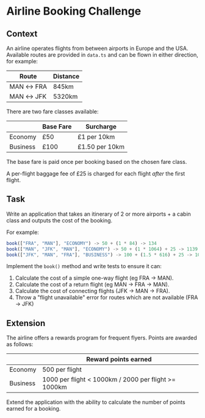 # Airline Booking Challenge

## Context

An airline operates flights from between airports in Europe and the USA. Available routes are provided in `data.ts` and can be flown in either direction, for example:

| Route     | Distance |
| --------- | -------- |
| MAN ↔ FRA | 845km    |
| MAN ↔ JFK | 5320km   |

There are two fare classes available:

|          | Base Fare | Surcharge      |
| -------- | --------- | -------------- |
| Economy  | £50       | £1 per 10km    |
| Business | £100      | £1.50 per 10km |

The base fare is paid once per booking based on the chosen fare class.

A per-flight baggage fee of £25 is charged for each flight _after_ the first flight.

## Task

Write an application that takes an itinerary of 2 or more airports + a cabin class and outputs the cost of the booking.

For example:

```js
book(["FRA", "MAN"], "ECONOMY") -> 50 + (1 * 84) -> 134
book(["MAN", "JFK", "MAN"], "ECONOMY") -> 50 + (1 * 1064) + 25 -> 1139
book(["JFK", "MAN", "FRA"], "BUSINESS") -> 100 + (1.5 * 616) + 25 -> 1049
```

Implement the `book()` method and write tests to ensure it can:

1. Calculate the cost of a simple one-way flight (eg FRA → MAN).
2. Calculate the cost of a return flight (eg MAN → FRA → MAN).
3. Calculate the cost of connecting flights (JFK → MAN → FRA).
4. Throw a "flight unavailable" error for routes which are not available (FRA → JFK)

## Extension

The airline offers a rewards program for frequent flyers. Points are awarded as follows:

|          | Reward points earned                                 |
| -------- | ---------------------------------------------------- |
| Economy  | 500 per flight                                       |
| Business | 1000 per flight < 1000km / 2000 per flight >= 1000km |

Extend the application with the ability to calculate the number of points earned for a booking.
